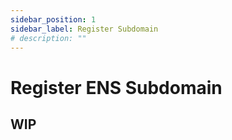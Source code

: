 ```yaml
---
sidebar_position: 1
sidebar_label: Register Subdomain
# description: ""
---
```


# Register ENS Subdomain

## WIP